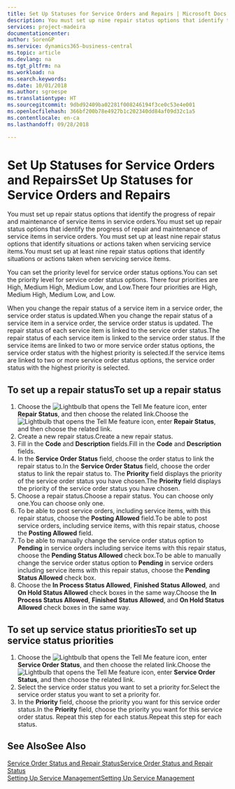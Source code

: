 ```yaml
---
title: Set Up Statuses for Service Orders and Repairs | Microsoft Docs
description: You must set up nine repair status options that identify the progress of repair and maintenance of service items in service orders.
services: project-madeira
documentationcenter: 
author: SorenGP
ms.service: dynamics365-business-central
ms.topic: article
ms.devlang: na
ms.tgt_pltfrm: na
ms.workload: na
ms.search.keywords: 
ms.date: 10/01/2018
ms.author: sgroespe
ms.translationtype: HT
ms.sourcegitcommit: 9dbd92409ba02281f008246194f3ce0c53e4e001
ms.openlocfilehash: 366bf200b78e4927b1c202340dd84af09d32c1a5
ms.contentlocale: en-ca
ms.lasthandoff: 09/28/2018

---
```

# <a name="set-up-statuses-for-service-orders-and-repairs"></a><span data-ttu-id="b272f-103">Set Up Statuses for Service Orders and Repairs</span><span class="sxs-lookup"><span data-stu-id="b272f-103">Set Up Statuses for Service Orders and Repairs</span></span>
<span data-ttu-id="b272f-104">You must set up repair status options that identify the progress of repair and maintenance of service items in service orders.</span><span class="sxs-lookup"><span data-stu-id="b272f-104">You must set up repair status options that identify the progress of repair and maintenance of service items in service orders.</span></span> <span data-ttu-id="b272f-105">You must set up at least nine repair status options that identify situations or actions taken when servicing service items.</span><span class="sxs-lookup"><span data-stu-id="b272f-105">You must set up at least nine repair status options that identify situations or actions taken when servicing service items.</span></span>  

<span data-ttu-id="b272f-106">You can set the priority level for service order status options.</span><span class="sxs-lookup"><span data-stu-id="b272f-106">You can set the priority level for service order status options.</span></span> <span data-ttu-id="b272f-107">There four priorities are High, Medium High, Medium Low, and Low.</span><span class="sxs-lookup"><span data-stu-id="b272f-107">There four priorities are High, Medium High, Medium Low, and Low.</span></span>  

<span data-ttu-id="b272f-108">When you change the repair status of a service item in a service order, the service order status is updated.</span><span class="sxs-lookup"><span data-stu-id="b272f-108">When you change the repair status of a service item in a service order, the service order status is updated.</span></span> <span data-ttu-id="b272f-109">The repair status of each service item is linked to the service order status.</span><span class="sxs-lookup"><span data-stu-id="b272f-109">The repair status of each service item is linked to the service order status.</span></span> <span data-ttu-id="b272f-110">If the service items are linked to two or more service order status options, the service order status with the highest priority is selected.</span><span class="sxs-lookup"><span data-stu-id="b272f-110">If the service items are linked to two or more service order status options, the service order status with the highest priority is selected.</span></span>  

## <a name="to-set-up-a-repair-status"></a><span data-ttu-id="b272f-111">To set up a repair status</span><span class="sxs-lookup"><span data-stu-id="b272f-111">To set up a repair status</span></span>  
1. <span data-ttu-id="b272f-112">Choose the ![Lightbulb that opens the Tell Me feature](media/ui-search/search_small.png "Tell me what you want to do") icon, enter **Repair Status**, and then choose the related link.</span><span class="sxs-lookup"><span data-stu-id="b272f-112">Choose the ![Lightbulb that opens the Tell Me feature](media/ui-search/search_small.png "Tell me what you want to do") icon, enter **Repair Status**, and then choose the related link.</span></span>
2. <span data-ttu-id="b272f-113">Create a new repair status.</span><span class="sxs-lookup"><span data-stu-id="b272f-113">Create a new repair status.</span></span>  
3. <span data-ttu-id="b272f-114">Fill in the **Code** and **Description** fields.</span><span class="sxs-lookup"><span data-stu-id="b272f-114">Fill in the **Code** and **Description** fields.</span></span>  
4. <span data-ttu-id="b272f-115">In the **Service Order Status** field, choose the order status to link the repair status to.</span><span class="sxs-lookup"><span data-stu-id="b272f-115">In the **Service Order Status** field, choose the order status to link the repair status to.</span></span> <span data-ttu-id="b272f-116">The **Priority** field displays the priority of the service order status you have chosen.</span><span class="sxs-lookup"><span data-stu-id="b272f-116">The **Priority** field displays the priority of the service order status you have chosen.</span></span>  
5. <span data-ttu-id="b272f-117">Choose a repair status.</span><span class="sxs-lookup"><span data-stu-id="b272f-117">Choose a repair status.</span></span> <span data-ttu-id="b272f-118">You can choose only one.</span><span class="sxs-lookup"><span data-stu-id="b272f-118">You can choose only one.</span></span>  
6. <span data-ttu-id="b272f-119">To be able to post service orders, including service items, with this repair status, choose the **Posting Allowed** field.</span><span class="sxs-lookup"><span data-stu-id="b272f-119">To be able to post service orders, including service items, with this repair status, choose the **Posting Allowed** field.</span></span>  
7. <span data-ttu-id="b272f-120">To be able to manually change the service order status option to **Pending** in service orders including service items with this repair status, choose the **Pending Status Allowed** check box.</span><span class="sxs-lookup"><span data-stu-id="b272f-120">To be able to manually change the service order status option to **Pending** in service orders including service items with this repair status, choose the **Pending Status Allowed** check box.</span></span>  
8. <span data-ttu-id="b272f-121">Choose the **In Process Status Allowed**, **Finished Status Allowed**, and **On Hold Status Allowed** check boxes in the same way.</span><span class="sxs-lookup"><span data-stu-id="b272f-121">Choose the **In Process Status Allowed**, **Finished Status Allowed**, and **On Hold Status Allowed** check boxes in the same way.</span></span>
  
## <a name="to-set-up-service-status-priorities"></a><span data-ttu-id="b272f-122">To set up service status priorities</span><span class="sxs-lookup"><span data-stu-id="b272f-122">To set up service status priorities</span></span>  
1. <span data-ttu-id="b272f-123">Choose the ![Lightbulb that opens the Tell Me feature](media/ui-search/search_small.png "Tell me what you want to do") icon, enter **Service Order Status**, and then choose the related link.</span><span class="sxs-lookup"><span data-stu-id="b272f-123">Choose the ![Lightbulb that opens the Tell Me feature](media/ui-search/search_small.png "Tell me what you want to do") icon, enter **Service Order Status**, and then choose the related link.</span></span>  
2. <span data-ttu-id="b272f-124">Select the service order status you want to set a priority for.</span><span class="sxs-lookup"><span data-stu-id="b272f-124">Select the service order status you want to set a priority for.</span></span>  
3. <span data-ttu-id="b272f-125">In the **Priority** field, choose the priority you want for this service order status.</span><span class="sxs-lookup"><span data-stu-id="b272f-125">In the **Priority** field, choose the priority you want for this service order status.</span></span> <span data-ttu-id="b272f-126">Repeat this step for each status.</span><span class="sxs-lookup"><span data-stu-id="b272f-126">Repeat this step for each status.</span></span>  

## <a name="see-also"></a><span data-ttu-id="b272f-127">See Also</span><span class="sxs-lookup"><span data-stu-id="b272f-127">See Also</span></span>  
[<span data-ttu-id="b272f-128">Service Order Status and Repair Status</span><span class="sxs-lookup"><span data-stu-id="b272f-128">Service Order Status and Repair Status</span></span>](service-service-order-status-and-repair-status.md)  
[<span data-ttu-id="b272f-129">Setting Up Service Management</span><span class="sxs-lookup"><span data-stu-id="b272f-129">Setting Up Service Management</span></span>](service-setup-service.md)  

